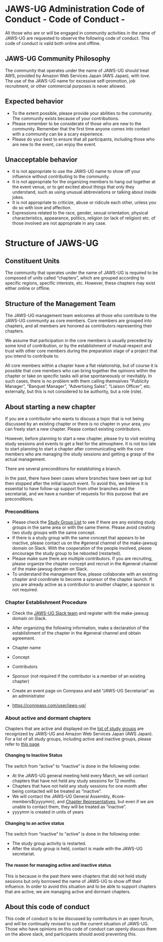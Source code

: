 # JAWS-UG Administration Code of Conduct - Code of Conduct -

All those who are or will be engaged in community activities in the name of JAWS-UG are requested to observe the following code of conduct. This code of conduct is valid both online and offline.

## JAWS-UG Community Philosophy

The community that operates under the name of JAWS-UG should treat AWS, provided by Amazon Web Services Japan (AWS Japan), with love. The use of the JAWS-UG name for excessive self-promotion, job recruitment, or other commercial purposes is never allowed.

## Expected behavior

* To the extent possible, please provide your abilities to the community. The community exists because of your contributions.
* Please remember to be considerate of those who are new to the community. Remember that the first time anyone comes into contact with a community can be a scary experience.
* Please do your best to ensure that all participants, including those who are new to the event, can enjoy the event.

## Unacceptable behavior

* It is not appropriate to use the JAWS-UG name to show off your influence without contributing to the community.
* It is not appropriate for the organizing members to hang out together at the event venue, or to get excited about things that only they understand, such as using unusual abbreviations or talking about inside jokes.
* It is not appropriate to criticize, abuse or ridicule each other, unless you do so with love and affection.
* Expressions related to the race, gender, sexual orientation, physical characteristics, appearance, politics, religion (or lack of religion) etc. of those involved are not appropriate in any case.

# Structure of JAWS-UG

## Constituent Units

The community that operates under the name of JAWS-UG is required to be composed of units called “chapters”, which are grouped according to specific regions, specific interests, etc. However, these chapters may exist either online or offline.

## Structure of the Management Team

The JAWS-UG management team welcomes all those who contribute to the JAWS-UG community as core members. Core members are grouped into chapters, and all members are honored as contributors representing their chapters.

We assume that participation in the core members is usually preceded by some kind of contribution, or by the establishment of mutual respect and trust with other core members during the preparation stage of a project that you intend to contribute to.

All core members within a chapter have a flat relationship, but of course it is possible that core members who can bring together the opinions within the chapter or take on specific tasks will arise spontaneously or inevitably. In such cases, there is no problem with them calling themselves “Publicity Manager”, “Banquet Manager”, “Advertising Sales”, “Liaison Officer”, etc. externally, but this is not considered to be authority, but a role (role).

## About starting a new chapter

If you are a contributor who wants to discuss a topic that is not being discussed by an existing chapter or there is no chapter in your area, you can freely start a new chapter. Please contact existing contributors.

However, before planning to start a new chapter, please try to visit existing study sessions and events to get a feel for the atmosphere. It is not too late to start planning to start a chapter after communicating with the core members who are managing the study sessions and getting a grasp of the actual management.

There are several preconditions for establishing a branch.

In the past, there have been cases where branches have been set up but then stopped after the initial launch event. To avoid this, we believe it is essential to have follow-up support from other branches and the secretariat, and we have a number of requests for this purpose that are preconditions.


### Preconditions

* Please check the [Study Group List](https://jaws-ug.jp/act/) to see if there are any existing study groups in the same area or with the same theme. Please avoid creating two study groups with the same concept.
* If there is a study group with the same concept that appears to be inactive, please contact us on the #general channel of the make-jawsug domain on Slack. With the cooperation of the people involved, please encourage the study group to be rebooted (restarted).
* Please make sure there are multiple contributors. If you are recruiting, please organize the chapter concept and recruit in the #general channel of the make-jawsug domain on Slack.
* To understand the management flow, please collaborate with an existing chapter and coordinate to become a sponsor of the chapter launch. If you are already active as a contributor to another chapter, a sponsor is not required.

### Chapter Establishment Procedure

* Check the [JAWS-UG Slack team](https://jaws-ug.jp/jaws-ug-slack/) and register with the make-jawsug domain on Slack.
* After organizing the following information, make a declaration of the establishment of the chapter in the #general channel and obtain agreement.

* Chapter name
* Concept
* Contributors
* Sponsor (not required if the contributor is a member of an existing chapter)
* Create an event page on Connpass and add “JAWS-UG Secretariat” as an administrator
* https://connpass.com/user/jaws-ug/

### About active and dormant chapters
Chapters that are active and displayed on the [list of study groups](https://jaws-ug.jp/act/) are recognized by JAWS-UG and Amazon Web Services Japan (AWS Japan). For a list of all study groups, including active and inactive groups, please refer to [this page](https://docs.google.com/spreadsheets/d/18ceDqZoXyFT92S7MwsvS9a6SrKnd0D1gssKJkDzIE4g/edit?usp=sharing)

#### Changing to Inactive Status
The switch from “active” to “inactive” is done in the following order.
- At the JAWS-UG general meeting held every March, we will contact chapters that have not held any study sessions for 12 months.
- Chapters that have not held any study sessions for one month after being contacted will be treated as “inactive”.
- We will contact the JAWS-UG General Assembly, #core-members${yyyymm}, and [Chapter Representatives](https://docs.google.com/spreadsheets/d/18ceDqZoXyFT92S7MwsvS9a6SrKnd0D1gssKJkDzIE4g/edit?usp=sharing), but even if we are unable to contact them, they will be treated as “inactive”.
- yyyymm is created in units of years

#### Changing to an active status
The switch from “inactive” to “active” is done in the following order.
- The study group activity is restarted.
- After the study group is held, contact is made with the JAWS-UG secretariat.

#### The reason for managing active and inactive status
This is because in the past there were chapters that did not hold study sessions but only borrowed the name of JAWS-UG to show off their influence. In order to avoid this situation and to be able to support chapters that are active, we are managing active and dormant chapters.

## About this code of conduct

This code of conduct is to be discussed by contributors in an open forum, and will be continually revised to suit the current situation of JAWS-UG. Those who have opinions on this code of conduct can openly discuss them on the above slack, and participants should avoid preventing this.